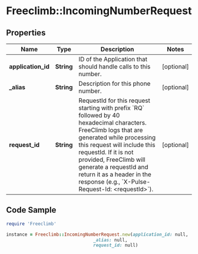 # Freeclimb::IncomingNumberRequest

## Properties

Name | Type | Description | Notes
------------ | ------------- | ------------- | -------------
**application_id** | **String** | ID of the Application that should handle calls to this number. | [optional] 
**_alias** | **String** | Description for this phone number. | [optional] 
**request_id** | **String** | RequestId for this request starting with prefix &#x60;RQ&#x60; followed by 40 hexadecimal characters. FreeClimb logs that are generated while processing this request will include this requestId. If it is not provided, FreeClimb will generate a requestId and return it as a header in the response (e.g., &#x60;X-Pulse-Request-Id: &lt;requestId&gt;&#x60;). | [optional] 

## Code Sample

```ruby
require 'Freeclimb'

instance = Freeclimb::IncomingNumberRequest.new(application_id: null,
                                 _alias: null,
                                 request_id: null)
```


